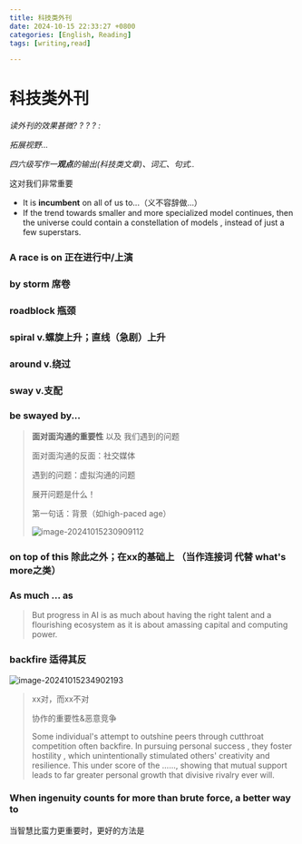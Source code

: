 ```yaml
---
title: 科技类外刊
date: 2024-10-15 22:33:27 +0800
categories: [English, Reading]
tags: [writing,read]

---
```


# 科技类外刊



*读外刊的效果甚微? ? ? ? :*

*拓展视野...*

*四六级写作一**观点**的输出(科技类文章)、词汇、句式..*

这对我们非常重要

- It is **incumbent** on all of us to...（义不容辞做...）
- If the trend towards smaller and more specialized model continues, then the universe could contain a constellation of models , instead of just a few superstars.

### A race is on 正在进行中/上演

### by storm 席卷

### roadblock 瓶颈

### spiral v.螺旋上升；直线（急剧）上升

### around v.绕过

### sway v.支配 

### be swayed by...

> **面对面沟通的重要性** 以及 我们遇到的问题
>
> 面对面沟通的反面：社交媒体
>
> 遇到的问题：虚拟沟通的问题
>
> 展开问题是什么！
>
> 第一句话：背景（如high-paced age）
>
> ![image-20241015230909112](./D:/GithubPages/OxJin51.github.io/assets/images/image-20241015230909112.png)

### on top of this 除此之外；在xx的基础上 （当作连接词 代替 what's more之类）

  

### As much ... as

> But progress in AI is as much about having the right talent and a flourishing ecosystem as it is about amassing capital and computing power. 

### backfire 适得其反

![image-20241015234902193](./D:/GithubPages/OxJin51.github.io/assets/images/image-20241015234902193.png)

> xx对，而xx不对
>
> 协作的重要性&恶意竞争
>
> Some individual's attempt to outshine peers through cutthroat competition often backfire. In pursuing personal success , they foster hostility , which unintentionally stimulated others' creativity and resilience. This under score of the ......, showing that mutual support leads to far greater personal growth that divisive rivalry ever will.

### When ingenuity counts for more than brute force, a better way to

当智慧比蛮力更重要时，更好的方法是
